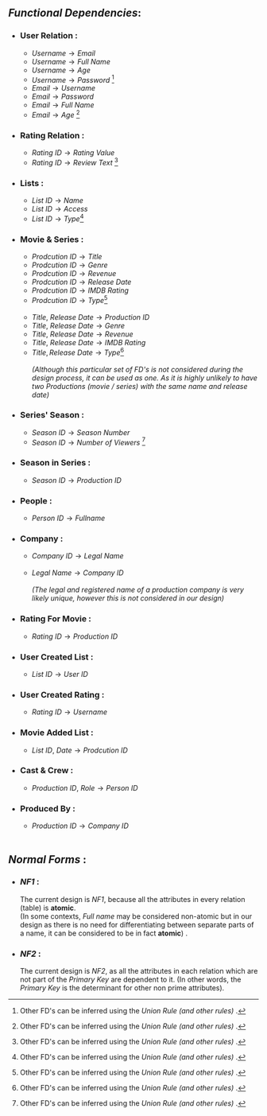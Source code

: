 ## _Functional Dependencies_:

 - ### User Relation :
	 -  $Username \rightarrow Email$ 
	 - $Username \rightarrow Full \ Name$
	 - $Username \rightarrow Age$
	 - $Username \rightarrow Password$ [^1]
	 - $Email \rightarrow Username$ 
	 - $Email \rightarrow Password$
	 - $Email \rightarrow Full \ Name$
	 - $Email \rightarrow Age$ [^1]<br> 
- ### Rating Relation : 
	- $Rating \ ID \rightarrow Rating \ Value$ 
	- $Rating \ ID \rightarrow Review \ Text$ [^1]<br>
- ### Lists :
	- $List \ ID \rightarrow Name$
	- $List \ ID \rightarrow Access$
	- $List \ ID \rightarrow Type$[^1]<br>
- ### Movie & Series :
	- $Prodcution \ ID \rightarrow Title$ 
	- $Prodcution \ ID \rightarrow Genre$
	- $Prodcution \ ID \rightarrow Revenue$
	- $Prodcution \ ID \rightarrow Release \ Date$
	- $Prodcution \ ID \rightarrow IMDB \ Rating$ 
	- $Prodcution \ ID \rightarrow Type$[^1] <br><br>
	- $Title,\ Release \ Date \rightarrow Production \ ID$
	- $Title,\ Release \ Date \rightarrow Genre$
	- $Title,\ Release \ Date \rightarrow Revenue$
	- $Title,\ Release \ Date \rightarrow IMDB \ Rating$ 
	- $Title, Release \ Date \rightarrow Type$[^1] <br><br> *(Although this particular set of FD's is not considered during the design process, it can be used as one. As it is highly unlikely to have two Productions (movie / series) with the same name and release date)* <br>
- ### Series' Season :
	- $Season \ ID \rightarrow Season \ Number$
	- $Season \ ID \rightarrow Number \ of \ Viewers$ [^1] <br>
- ### Season in Series :
	- $Season \ ID \rightarrow Production \ ID$ <br>
- ### People :
	- $Person \ ID \rightarrow Fullname$ <br>
- ### Company :
	- $Company \ ID \rightarrow Legal \ Name$<br><br>
	- $Legal \ Name \rightarrow Company \ ID$  <br><br> *(The legal and registered name of a production company is very likely unique, however this is not considered in our design)* <br>
- ### Rating For Movie :
	- $Rating \ ID \rightarrow Production \ ID$ <br>
- ### User Created List :
	- $List \ ID \rightarrow User \ ID$ <br>
- ### User Created Rating :
	- $Rating \ ID \rightarrow Username$ <br>
- ### Movie Added List :
	- $List \ ID, \ Date \rightarrow Prodcution \ ID$ <br>
- ### Cast & Crew :
	- $Production \ ID, \ Role \rightarrow Person \ ID$<br>
- ### Produced By :
	- $Production \ ID \rightarrow Company \ ID$<br><br>
[^1]: Other FD's can be inferred using the *Union Rule (and other rules)* . 
## *Normal Forms* :

- ### _NF1_ : 
	The current design is *NF1*, because all the attributes in every relation (table) is **atomic**. <br> (In some contexts, *Full name* may be considered non-atomic but in our design as there is no need for differentiating between separate parts of a name, it can be considered to be in fact **atomic**) . <br>
- ### *NF2* :
	The current design is *NF2*, as all the attributes in each relation which are not part of the *Primary Key* are dependent to it. (In other words, the *Primary Key* is the determinant for other non prime attributes).<br>
